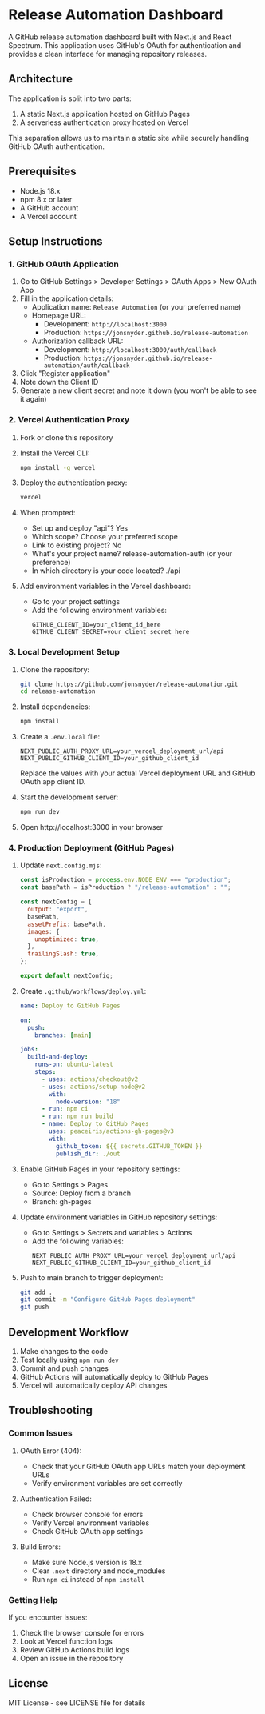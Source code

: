 # Release Automation Dashboard

A GitHub release automation dashboard built with Next.js and React Spectrum. This application uses GitHub's OAuth for authentication and provides a clean interface for managing repository releases.

## Architecture

The application is split into two parts:

1. A static Next.js application hosted on GitHub Pages
2. A serverless authentication proxy hosted on Vercel

This separation allows us to maintain a static site while securely handling GitHub OAuth authentication.

## Prerequisites

- Node.js 18.x
- npm 8.x or later
- A GitHub account
- A Vercel account

## Setup Instructions

### 1. GitHub OAuth Application

1. Go to GitHub Settings > Developer Settings > OAuth Apps > New OAuth App
2. Fill in the application details:
   - Application name: `Release Automation` (or your preferred name)
   - Homepage URL:
     - Development: `http://localhost:3000`
     - Production: `https://jonsnyder.github.io/release-automation`
   - Authorization callback URL:
     - Development: `http://localhost:3000/auth/callback`
     - Production: `https://jonsnyder.github.io/release-automation/auth/callback`
3. Click "Register application"
4. Note down the Client ID
5. Generate a new client secret and note it down (you won't be able to see it again)

### 2. Vercel Authentication Proxy

1. Fork or clone this repository
2. Install the Vercel CLI:
   ```bash
   npm install -g vercel
   ```
3. Deploy the authentication proxy:
   ```bash
   vercel
   ```
4. When prompted:

   - Set up and deploy "api"? Yes
   - Which scope? Choose your preferred scope
   - Link to existing project? No
   - What's your project name? release-automation-auth (or your preference)
   - In which directory is your code located? ./api

5. Add environment variables in the Vercel dashboard:
   - Go to your project settings
   - Add the following environment variables:
     ```
     GITHUB_CLIENT_ID=your_client_id_here
     GITHUB_CLIENT_SECRET=your_client_secret_here
     ```

### 3. Local Development Setup

1. Clone the repository:

   ```bash
   git clone https://github.com/jonsnyder/release-automation.git
   cd release-automation
   ```

2. Install dependencies:

   ```bash
   npm install
   ```

3. Create a `.env.local` file:

   ```
   NEXT_PUBLIC_AUTH_PROXY_URL=your_vercel_deployment_url/api
   NEXT_PUBLIC_GITHUB_CLIENT_ID=your_github_client_id
   ```

   Replace the values with your actual Vercel deployment URL and GitHub OAuth app client ID.

4. Start the development server:

   ```bash
   npm run dev
   ```

5. Open http://localhost:3000 in your browser

### 4. Production Deployment (GitHub Pages)

1. Update `next.config.mjs`:

   ```javascript
   const isProduction = process.env.NODE_ENV === "production";
   const basePath = isProduction ? "/release-automation" : "";

   const nextConfig = {
     output: "export",
     basePath,
     assetPrefix: basePath,
     images: {
       unoptimized: true,
     },
     trailingSlash: true,
   };

   export default nextConfig;
   ```

2. Create `.github/workflows/deploy.yml`:

   ```yaml
   name: Deploy to GitHub Pages

   on:
     push:
       branches: [main]

   jobs:
     build-and-deploy:
       runs-on: ubuntu-latest
       steps:
         - uses: actions/checkout@v2
         - uses: actions/setup-node@v2
           with:
             node-version: "18"
         - run: npm ci
         - run: npm run build
         - name: Deploy to GitHub Pages
           uses: peaceiris/actions-gh-pages@v3
           with:
             github_token: ${{ secrets.GITHUB_TOKEN }}
             publish_dir: ./out
   ```

3. Enable GitHub Pages in your repository settings:

   - Go to Settings > Pages
   - Source: Deploy from a branch
   - Branch: gh-pages

4. Update environment variables in GitHub repository settings:

   - Go to Settings > Secrets and variables > Actions
   - Add the following variables:
     ```
     NEXT_PUBLIC_AUTH_PROXY_URL=your_vercel_deployment_url/api
     NEXT_PUBLIC_GITHUB_CLIENT_ID=your_github_client_id
     ```

5. Push to main branch to trigger deployment:
   ```bash
   git add .
   git commit -m "Configure GitHub Pages deployment"
   git push
   ```

## Development Workflow

1. Make changes to the code
2. Test locally using `npm run dev`
3. Commit and push changes
4. GitHub Actions will automatically deploy to GitHub Pages
5. Vercel will automatically deploy API changes

## Troubleshooting

### Common Issues

1. OAuth Error (404):

   - Check that your GitHub OAuth app URLs match your deployment URLs
   - Verify environment variables are set correctly

2. Authentication Failed:

   - Check browser console for errors
   - Verify Vercel environment variables
   - Check GitHub OAuth app settings

3. Build Errors:
   - Make sure Node.js version is 18.x
   - Clear `.next` directory and node_modules
   - Run `npm ci` instead of `npm install`

### Getting Help

If you encounter issues:

1. Check the browser console for errors
2. Look at Vercel function logs
3. Review GitHub Actions build logs
4. Open an issue in the repository

## License

MIT License - see LICENSE file for details
